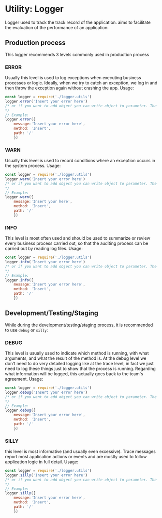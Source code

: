 # Utility: Logger
Logger used to track the track record of the application. aims to facilitate the evaluation of the performance of an application.
## Production process

This logger recommends 3 levels commonly used in production process
### ERROR 
Usually this level is used to log exceptions when executing business processes or logic. Ideally, when we try to catch an exception, we log in and then throw the exception again without crashing the app.
Usage:
```js
const logger = require('./logger.utils')
logger.error('Insert your error here')
/* or if you want to add object you can write object to parameter. The object key name is up to you. However, make sure the name and value are important for easy tracking.
*/
// Example:
logger.error({
    message:'Insert your error here',
    method: 'Insert',
    path: '/'
    })
```
### WARN 
Usually this level is used to record conditions where an exception occurs in the system process.
Usage:
```js
const logger = require('./logger.utils')
logger.warn('Insert your error here')
/* or if you want to add object you can write object to parameter. The object key name is up to you. However, make sure the name and value are important for easy tracking.
*/
// Example:
logger.warn({
    message:'Insert your here',
    method: 'Insert',
    path: '/'
    })
```
### INFO 
This level is most often used and should be used to summarize or review every business process carried out, so that the auditing process can be carried out by reading log files.
Usage:
```js
const logger = require('./logger.utils')
logger.info('Insert your error here')
/* or if you want to add object you can write object to parameter. The object key name is up to you. However, make sure the name and value are important for easy tracking.
*/
// Example:
logger.info({
    message:'Insert your error here',
    method: 'Insert',
    path: '/'
    })
```
## Development/Testing/Staging 
While during the development/testing/staging process, it is recommended to use ```debug``` or ```silly```:

### DEBUG 
This level is usually used to indicate which method is running, with what arguments, and what the result of the method is. At the debug level we don't need to do very detailed logging like at the trace level, in fact we just need to log these things just to show that the process is running. Regarding what information will be logged, this actually goes back to the team's agreement.
Usage:
```js
const logger = require('./logger.utils')
logger.debug('Insert your error here')
/* or if you want to add object you can write object to parameter. The object key name is up to you. However, make sure the name and value are important for easy tracking.
*/
// Example:
logger.debug({
    message:'Insert your error here',
    method: 'Insert',
    path: '/'
    })
```
### SILLY
this level is most informative (and usually even excessive). Trace messages report most application actions or events and are mostly used to follow application logic in full detail.
Usage:
```js
const logger = require('./logger.utils')
logger.silly('Insert your error here')
/* or if you want to add object you can write object to parameter. The object key name is up to you. However, make sure the name and value are important for easy tracking.
*/
// Example:
logger.silly({
    message:'Insert your error here',
    method: 'Insert',
    path: '/'
    })
```